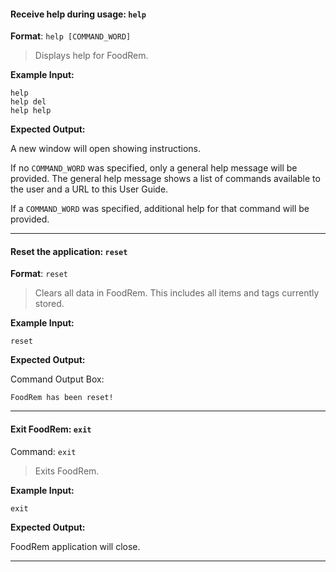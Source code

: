 <!-- markdownlint-disable-file first-line-h1 -->

#### Receive help during usage: `help`

**Format**: `help [COMMAND_WORD]`

> Displays help for FoodRem.

**Example Input:**

```text
help
help del
help help
```

**Expected Output:**

A new window will open showing instructions.

If no `COMMAND_WORD` was specified, only a general help message will be provided. The general help message shows a list of commands available to the user and a URL to this User Guide.

If a `COMMAND_WORD` was specified, additional help for that command will be provided.

---

#### Reset the application: `reset`

**Format**: `reset`

> Clears all data in FoodRem. This includes all items and tags currently stored.

**Example Input:**

```text
reset
```

**Expected Output:**

Command Output Box:

```text
FoodRem has been reset!
```

---

#### Exit FoodRem: `exit`

Command: `exit`

> Exits FoodRem.

**Example Input:**

```text
exit
```

**Expected Output:**

FoodRem application will close.

---
